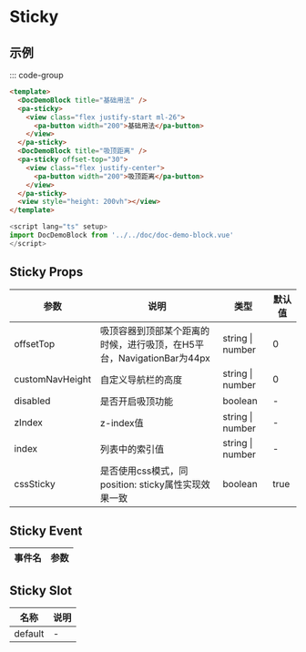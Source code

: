 # Sticky

## 示例

<!--codes start-->

::: code-group

```html [template]
<template>
  <DocDemoBlock title="基础用法" />
  <pa-sticky>
    <view class="flex justify-start ml-26">
      <pa-button width="200">基础用法</pa-button>
    </view>
  </pa-sticky>
  <DocDemoBlock title="吸顶距离" />
  <pa-sticky offset-top="30">
    <view class="flex justify-center">
      <pa-button width="200">吸顶距离</pa-button>
    </view>
  </pa-sticky>
  <view style="height: 200vh"></view>
</template>
```
```ts [script]
<script lang="ts" setup>
import DocDemoBlock from '../../doc/doc-demo-block.vue'
</script>
```

<!--codes end-->

## Sticky Props

<!--props start-->

| 参数 | 说明 | 类型 | 默认值 |
| --- | ----- | --- | --- |
| offsetTop | 吸顶容器到顶部某个距离的时候，进行吸顶，在H5平台，NavigationBar为44px | string \| number |  0 |
| customNavHeight | 自定义导航栏的高度 | string \| number |  0 |
| disabled | 是否开启吸顶功能 | boolean | - |
| zIndex | z-index值 | string \| number | - |
| index | 列表中的索引值 | string \| number | - |
| cssSticky | 是否使用css模式，同position: sticky属性实现效果一致 | boolean |  true |

<!--props end-->

## Sticky Event

<!--event start-->

| 事件名 | 参数 |
| --- | --- |


<!--event end-->

## Sticky Slot

<!--slot start-->

| 名称 | 说明 |
| --- | --- |
| default | - |

<!--slot end-->

